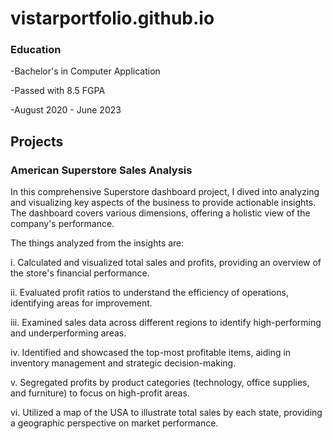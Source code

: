 # vistarportfolio.github.io

### Education
-Bachelor's in Computer Application

-Passed with 8.5 FGPA

-August 2020 - June 2023


## Projects
### American Superstore Sales Analysis

In this comprehensive Superstore dashboard project, I dived into analyzing and visualizing key aspects of the business to provide actionable insights. The dashboard covers various dimensions, offering a holistic view of the company's performance.

The things analyzed from the insights are:

 i. Calculated and visualized total sales and profits, providing an overview of the store's financial performance.

ii. Evaluated profit ratios to understand the efficiency of operations, identifying areas for improvement.

iii. Examined sales data across different regions to identify high-performing and underperforming areas.

iv. Identified and showcased the top-most profitable items, aiding in inventory management and strategic decision-making.

v. Segregated profits by product categories (technology, office supplies, and furniture) to focus on high-profit areas.

vi. Utilized a map of the USA to illustrate total sales by each state, providing a geographic perspective on market performance.
